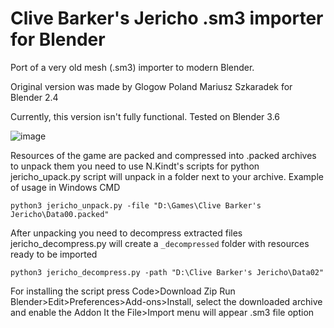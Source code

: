 # Clive Barker's Jericho .sm3 importer for Blender

 Port of a very old mesh (.sm3) importer to modern Blender.

 Original version was made by Glogow Poland Mariusz Szkaradek for Blender 2.4

 Currently, this version isn't fully functional. Tested on Blender 3.6

![image](https://github.com/user-attachments/assets/d3fd80db-24d7-4fe1-a076-3df8a663be78)


Resources of the game are packed and compressed into .packed archives to unpack them you need to use N.Kindt's scripts for python
jericho_upack.py script will unpack in a folder next to your archive.
Example of usage in Windows CMD

`python3 jericho_unpack.py -file "D:\Games\Clive Barker's Jericho\Data00.packed"`

After unpacking you need to decompress extracted files
jericho_decompress.py will create a `_decompressed` folder with resources ready to be imported

`python3 jericho_decompress.py -path "D:\Clive Barker's Jericho\Data02"`

For installing the script press Code>Download Zip
Run Blender>Edit>Preferences>Add-ons>Install, select the downloaded archive and enable the Addon
It the File>Import menu will appear .sm3 file option